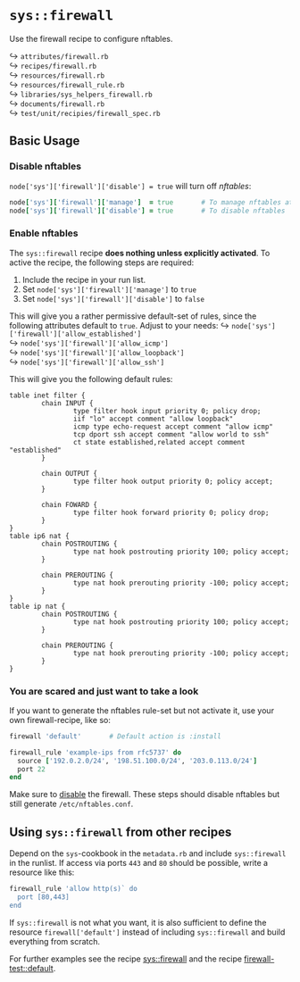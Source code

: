 # `sys::firewall`

Use the firewall recipe to configure nftables.

↪ `attributes/firewall.rb`  
↪ `recipes/firewall.rb`  
↪ `resources/firewall.rb`  
↪ `resources/firewall_rule.rb`  
↪ `libraries/sys_helpers_firewall.rb`  
↪ `documents/firewall.rb`  
↪ `test/unit/recipies/firewall_spec.rb`  

## Basic Usage

### Disable nftables

`node['sys']['firewall']['disable'] = true` will turn off *nftables*:

```ruby
node['sys']['firewall']['manage']  = true       # To manage nftables at all
node['sys']['firewall']['disable'] = true       # To disable nftables
```

### Enable nftables

The `sys::firewall` recipe **does nothing unless explicitly
activated**.  To active the recipe, the following steps are required:

1. Include the recipe in your run list.
1. Set `node['sys']['firewall']['manage']` to `true`
1. Set `node['sys']['firewall']['disable']` to `false`

This will give you a rather permissive default-set of rules, since the
following attributes default to `true`.  Adjust to your needs:
↪ `node['sys']['firewall']['allow_established']`  
↪ `node['sys']['firewall']['allow_icmp']`  
↪ `node['sys']['firewall']['allow_loopback']`  
↪ `node['sys']['firewall']['allow_ssh']`  

This will give you the following default rules:

    table inet filter {
            chain INPUT {
                    type filter hook input priority 0; policy drop;
                    iif "lo" accept comment "allow loopback"
                    icmp type echo-request accept comment "allow icmp"
                    tcp dport ssh accept comment "allow world to ssh"
                    ct state established,related accept comment "established"
            }
    
            chain OUTPUT {
                    type filter hook output priority 0; policy accept;
            }
    
            chain FOWARD {
                    type filter hook forward priority 0; policy drop;
            }
    }
    table ip6 nat {
            chain POSTROUTING {
                    type nat hook postrouting priority 100; policy accept;
            }
    
            chain PREROUTING {
                    type nat hook prerouting priority -100; policy accept;
            }
    }
    table ip nat {
            chain POSTROUTING {
                    type nat hook postrouting priority 100; policy accept;
            }
    
            chain PREROUTING {
                    type nat hook prerouting priority -100; policy accept;
            }
    }

### You are scared and just want to take a look

If you want to generate the nftables rule-set but not activate it, use
your own firewall-recipe, like so:

```RUBY
firewall 'default'       # Default action is :install

firewall_rule 'example-ips from rfc5737' do
  source ['192.0.2.0/24', '198.51.100.0/24', '203.0.113.0/24']
  port 22
end
```

Make sure to [disable](#1-disable-nftables) the firewall.  These steps
should disable nftables but still generate `/etc/nftables.conf`.

## Using `sys::firewall` from other recipes

Depend on the `sys`-cookbook in the `metadata.rb` and include
`sys::firewall` in the runlist.  If access via ports `443` and `80`
should be possible, write a resource like this:

```ruby
firewall_rule 'allow http(s)` do
  port [80,443]
end
```

If `sys::firewall` is not what you want, it is also sufficient to
define the resource `firewall['default']` instead of including
`sys::firewall` and build everything from scratch.


For further examples see the recipe
[sys::firewall](recipes/firewall.rb) and the recipe [firewall-test::default](test/fixtures/cookbooks/firewall-test/recipes/default.rb).
